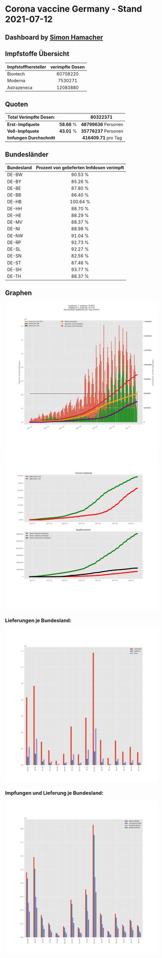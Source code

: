 # Corona vaccine Germany - Stand 2021-07-12
## Dashboard by [Simon Hamacher](https://www.shamacher.eu)
## Impfstoffe Übersicht
**Impfstoffhersteller** | **verimpfte Dosen**
-------- | :--------:
Biontech | 60708220
Moderna | 7530271
Astrazeneca | 12083880


## Quoten
**Total Verimpfte Dosen:** | |80322371&nbsp;
-------- | :--------:| :--------:
**Erst-Impfquote** | **58.66** %| **48799636** Personen
**Voll-Impfquote** | **43.01** %| **35776237** Personen
**Imfungen Durchschnitt** | |**416409.71** pro Tag 
## Bundesländer
**Bundesland** | **Prozent von gelieferten Imfdosen verimpft**
-------- | :--------:
DE-BW | 90.53 %
DE-BY | 85.26 %
DE-BE | 87.80 %
DE-BB | 86.40 %
DE-HB | 100.64 %
DE-HH | 88.70 %
DE-HE | 88.29 %
DE-MV | 88.37 %
DE-NI | 88.98 %
DE-NW | 91.04 %
DE-RP | 92.73 %
DE-SL | 92.27 %
DE-SN | 82.56 %
DE-ST | 87.46 %
DE-SH | 93.77 %
DE-TH | 88.37 %
## Graphen
<img src="Impfungen-Corona-01.jpg" alt="Impf Übersicht" title="Impf Übersicht" />
<img src="Impfungen-Corona-02.jpg" alt="Impfquote" title="Impf Übersicht" />

### Lieferungen je Bundesland:
<img src="Impfungen-Corona-04.jpg" alt="Impfungen in den Bundesländern" title="Impfungen in den Bundesländern" />

### Impfungen und Lieferung je Bundesland:
<img src="Impfungen-Corona-05.jpg" alt="Impfungen in den Bundesländern" title="Impfungen in den Bundesländern" />

